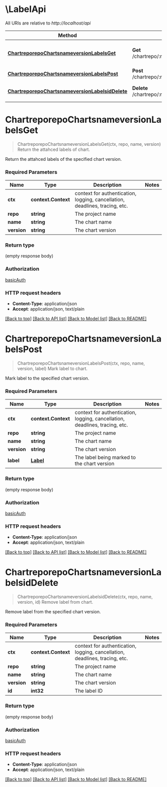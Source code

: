 # \LabelApi

All URIs are relative to *http://localhost/api*

Method | HTTP request | Description
------------- | ------------- | -------------
[**ChartreporepoChartsnameversionLabelsGet**](LabelApi.md#ChartreporepoChartsnameversionLabelsGet) | **Get** /chartrepo/:repo/charts/:name/:version/labels | Return the attahced labels of chart.
[**ChartreporepoChartsnameversionLabelsPost**](LabelApi.md#ChartreporepoChartsnameversionLabelsPost) | **Post** /chartrepo/:repo/charts/:name/:version/labels | Mark label to chart.
[**ChartreporepoChartsnameversionLabelsidDelete**](LabelApi.md#ChartreporepoChartsnameversionLabelsidDelete) | **Delete** /chartrepo/:repo/charts/:name/:version/labels/:id | Remove label from chart.


# **ChartreporepoChartsnameversionLabelsGet**
> ChartreporepoChartsnameversionLabelsGet(ctx, repo, name, version)
Return the attahced labels of chart.

Return the attahced labels of the specified chart version.

### Required Parameters

Name | Type | Description  | Notes
------------- | ------------- | ------------- | -------------
 **ctx** | **context.Context** | context for authentication, logging, cancellation, deadlines, tracing, etc.
  **repo** | **string**| The project name | 
  **name** | **string**| The chart name | 
  **version** | **string**| The chart version | 

### Return type

 (empty response body)

### Authorization

[basicAuth](../README.md#basicAuth)

### HTTP request headers

 - **Content-Type**: application/json
 - **Accept**: application/json, text/plain

[[Back to top]](#) [[Back to API list]](../README.md#documentation-for-api-endpoints) [[Back to Model list]](../README.md#documentation-for-models) [[Back to README]](../README.md)

# **ChartreporepoChartsnameversionLabelsPost**
> ChartreporepoChartsnameversionLabelsPost(ctx, repo, name, version, label)
Mark label to chart.

Mark label to the specified chart version.

### Required Parameters

Name | Type | Description  | Notes
------------- | ------------- | ------------- | -------------
 **ctx** | **context.Context** | context for authentication, logging, cancellation, deadlines, tracing, etc.
  **repo** | **string**| The project name | 
  **name** | **string**| The chart name | 
  **version** | **string**| The chart version | 
  **label** | [**Label**](Label.md)| The label being marked to the chart version | 

### Return type

 (empty response body)

### Authorization

[basicAuth](../README.md#basicAuth)

### HTTP request headers

 - **Content-Type**: application/json
 - **Accept**: application/json, text/plain

[[Back to top]](#) [[Back to API list]](../README.md#documentation-for-api-endpoints) [[Back to Model list]](../README.md#documentation-for-models) [[Back to README]](../README.md)

# **ChartreporepoChartsnameversionLabelsidDelete**
> ChartreporepoChartsnameversionLabelsidDelete(ctx, repo, name, version, id)
Remove label from chart.

Remove label from the specified chart version.

### Required Parameters

Name | Type | Description  | Notes
------------- | ------------- | ------------- | -------------
 **ctx** | **context.Context** | context for authentication, logging, cancellation, deadlines, tracing, etc.
  **repo** | **string**| The project name | 
  **name** | **string**| The chart name | 
  **version** | **string**| The chart version | 
  **id** | **int32**| The label ID | 

### Return type

 (empty response body)

### Authorization

[basicAuth](../README.md#basicAuth)

### HTTP request headers

 - **Content-Type**: application/json
 - **Accept**: application/json, text/plain

[[Back to top]](#) [[Back to API list]](../README.md#documentation-for-api-endpoints) [[Back to Model list]](../README.md#documentation-for-models) [[Back to README]](../README.md)

